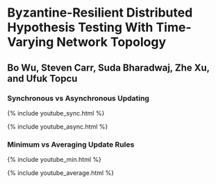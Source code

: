 # Byzantine-Resilient Distributed Hypothesis Testing With Time-Varying Network Topology

## Bo Wu, Steven Carr, Suda Bharadwaj, Zhe Xu, and Ufuk Topcu

### Synchronous vs Asynchronous Updating

{% include youtube_sync.html %}


{% include youtube_async.html %}

### Minimum vs Averaging Update Rules

{% include youtube_min.html %}

{% include youtube_average.html %}
